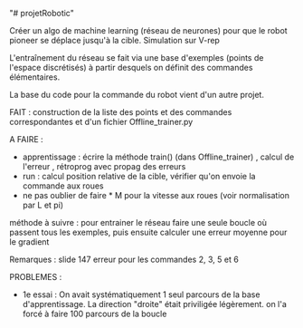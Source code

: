 "# projetRobotic" 

Créer un algo de machine learning (réseau de neurones) pour que le robot pioneer se déplace jusqu'à la cible.
Simulation sur V-rep

L'entraînement du réseau se fait via une base d'exemples (points de l'espace discrétisés) à partir desquels on définit des commandes élémentaires.

La base du code pour la commande du robot vient d'un autre projet.



FAIT : construction de la liste des points et des commandes correspondantes et d'un fichier Offline_trainer.py

A FAIRE : 
 - apprentissage : écrire la méthode train() (dans Offline_trainer) , calcul de l'erreur ,  rétroprog avec propag des erreurs
 - run : calcul position relative de la cible, vérifier qu'on envoie la commande aux roues
 - ne pas oublier de faire * M pour la vitesse aux roues (voir normalisation par L et pi)
 
 méthode à suivre : pour entrainer le réseau faire une seule boucle où passent tous les exemples, puis ensuite calculer une erreur moyenne pour le gradient


Remarques : slide 147 erreur pour les commandes 2, 3, 5 et 6


PROBLEMES :
 - 1e essai : On avait systématiquement 1 seul parcours de la base d'apprentissage. La direction "droite" était priviligée légèrement.
 on l'a forcé à faire 100 parcours de la boucle
